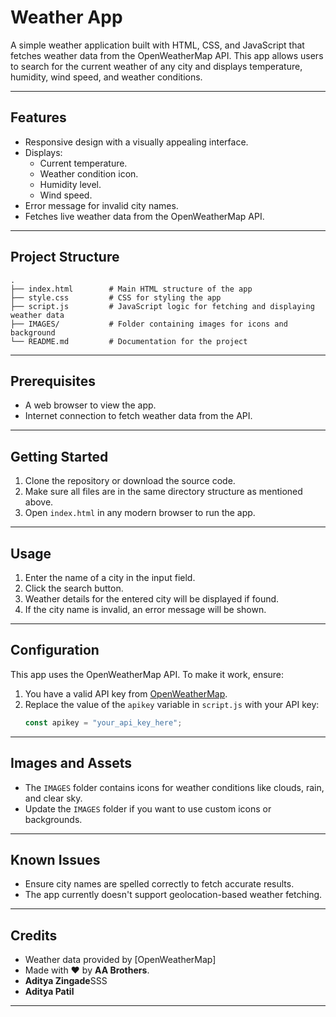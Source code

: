 # Weather App

A simple weather application built with HTML, CSS, and JavaScript that fetches weather data from the OpenWeatherMap API. This app allows users to search for the current weather of any city and displays temperature, humidity, wind speed, and weather conditions.

---

## Features

- Responsive design with a visually appealing interface.
- Displays:
  - Current temperature.
  - Weather condition icon.
  - Humidity level.
  - Wind speed.
- Error message for invalid city names.
- Fetches live weather data from the OpenWeatherMap API.

---

## Project Structure

```
.
├── index.html        # Main HTML structure of the app
├── style.css         # CSS for styling the app
├── script.js         # JavaScript logic for fetching and displaying weather data
├── IMAGES/           # Folder containing images for icons and background
└── README.md         # Documentation for the project
```

---

## Prerequisites

- A web browser to view the app.
- Internet connection to fetch weather data from the API.

---

## Getting Started

1. Clone the repository or download the source code.
2. Make sure all files are in the same directory structure as mentioned above.
3. Open `index.html` in any modern browser to run the app.

---

## Usage

1. Enter the name of a city in the input field.
2. Click the search button.
3. Weather details for the entered city will be displayed if found.
4. If the city name is invalid, an error message will be shown.

---

## Configuration

This app uses the OpenWeatherMap API. To make it work, ensure:

1. You have a valid API key from [OpenWeatherMap](https://openweathermap.org/api).
2. Replace the value of the `apikey` variable in `script.js` with your API key:
   ```javascript
   const apikey = "your_api_key_here";
   ```

---

## Images and Assets

- The `IMAGES` folder contains icons for weather conditions like clouds, rain, and clear sky.
- Update the `IMAGES` folder if you want to use custom icons or backgrounds.

---

## Known Issues

- Ensure city names are spelled correctly to fetch accurate results.
- The app currently doesn't support geolocation-based weather fetching.

---

## Credits

- Weather data provided by [OpenWeatherMap]
- Made with ❤️ by **AA Brothers**.
- **Aditya Zingade**SSS 
- **Aditya Patil**

---

